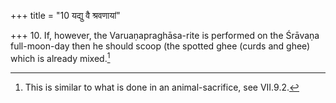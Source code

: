 +++
title = "10 यद्यु वै श्रवणायां"

+++
10. If, however, the Varuaṇapraghāsa-rite is performed on the Śrāvaṇa full-moon-day then he should scoop (the spotted ghee (curds and ghee) which is already mixed.[^2]  


[^1]: Cp. VIII.5.1.  

[^2]: This is similar to what is done in an animal-sacrifice, see VII.9.2.  
